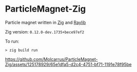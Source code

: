 # ParticleMagnet-Zig

Particle magnet written in [Zig](https://github.com/ziglang/zig) and [Raylib](https://github.com/raysan5/raylib)

Zig version: `0.12.0-dev.1735+bece97ef2`

To run: 

`> zig build run`

https://github.com/Molcarrus/ParticleMagnet-Zig/assets/125178929/65e1dfa5-d2c4-4751-bf71-1191e78f95be


